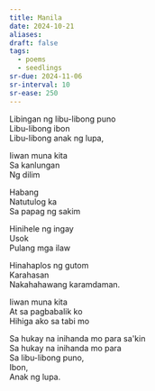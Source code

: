 ```yaml
---
title: Manila
date: 2024-10-21
aliases: 
draft: false
tags:
  - poems
  - seedlings
sr-due: 2024-11-06
sr-interval: 10
sr-ease: 250
---
```

Libingan ng libu-libong puno  
Libu-libong ibon  
Libu-libong anak ng lupa,  

Iiwan muna kita  
Sa kanlungan  
Ng dilim

Habang  
Natutulog ka  
Sa papag ng sakim

Hinihele ng ingay  
Usok  
Pulang mga ilaw

Hinahaplos ng gutom  
Karahasan  
Nakahahawang karamdaman.

Iiwan muna kita  
At sa pagbabalik ko  
Hihiga ako sa tabi mo

Sa hukay na inihanda mo para sa'kin  
Sa hukay na inihanda mo para  
Sa libu-libong puno,  
Ibon,  
Anak ng lupa.